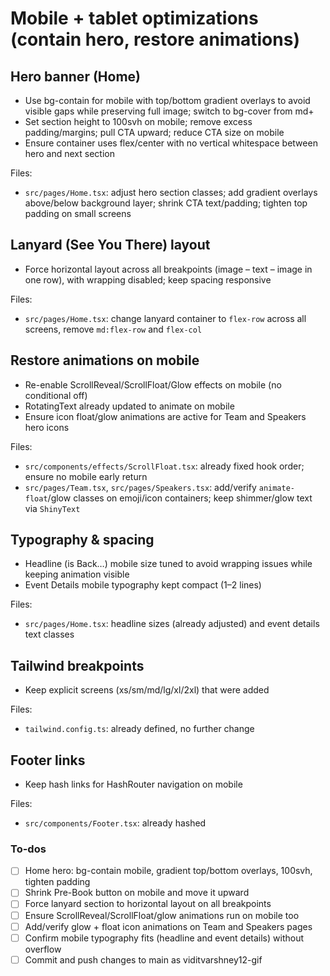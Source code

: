 <!-- db67eee7-3973-46ad-8313-e6154b550daf 9b87e858-63d1-45d9-9e5d-966e57cb7035 -->
# Mobile + tablet optimizations (contain hero, restore animations)

## Hero banner (Home)

- Use bg-contain for mobile with top/bottom gradient overlays to avoid visible gaps while preserving full image; switch to bg-cover from md+
- Set section height to 100svh on mobile; remove excess padding/margins; pull CTA upward; reduce CTA size on mobile
- Ensure container uses flex/center with no vertical whitespace between hero and next section

Files:

- `src/pages/Home.tsx`: adjust hero section classes; add gradient overlays above/below background layer; shrink CTA text/padding; tighten top padding on small screens

## Lanyard (See You There) layout

- Force horizontal layout across all breakpoints (image – text – image in one row), with wrapping disabled; keep spacing responsive

Files:

- `src/pages/Home.tsx`: change lanyard container to `flex-row` across all screens, remove `md:flex-row` and `flex-col`

## Restore animations on mobile

- Re-enable ScrollReveal/ScrollFloat/Glow effects on mobile (no conditional off)
- RotatingText already updated to animate on mobile
- Ensure icon float/glow animations are active for Team and Speakers hero icons

Files:

- `src/components/effects/ScrollFloat.tsx`: already fixed hook order; ensure no mobile early return
- `src/pages/Team.tsx`, `src/pages/Speakers.tsx`: add/verify `animate-float`/glow classes on emoji/icon containers; keep shimmer/glow text via `ShinyText`

## Typography & spacing

- Headline (is Back…) mobile size tuned to avoid wrapping issues while keeping animation visible
- Event Details mobile typography kept compact (1–2 lines)

Files:

- `src/pages/Home.tsx`: headline sizes (already adjusted) and event details text classes

## Tailwind breakpoints

- Keep explicit screens (xs/sm/md/lg/xl/2xl) that were added

Files:

- `tailwind.config.ts`: already defined, no further change

## Footer links

- Keep hash links for HashRouter navigation on mobile

Files:

- `src/components/Footer.tsx`: already hashed

### To-dos

- [ ] Home hero: bg-contain mobile, gradient top/bottom overlays, 100svh, tighten padding
- [ ] Shrink Pre-Book button on mobile and move it upward
- [ ] Force lanyard section to horizontal layout on all breakpoints
- [ ] Ensure ScrollReveal/ScrollFloat/glow animations run on mobile too
- [ ] Add/verify glow + float icon animations on Team and Speakers pages
- [ ] Confirm mobile typography fits (headline and event details) without overflow
- [ ] Commit and push changes to main as viditvarshney12-gif